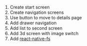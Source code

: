 1. Create start screen
1. Create navigation screens
1. Use button to move to details page
1. Add drawer navigation
1. Add list to second screen
1. Add 3d screen with image switch
1. Add [react-native-fs](https://github.com/itinance/react-native-fs)

